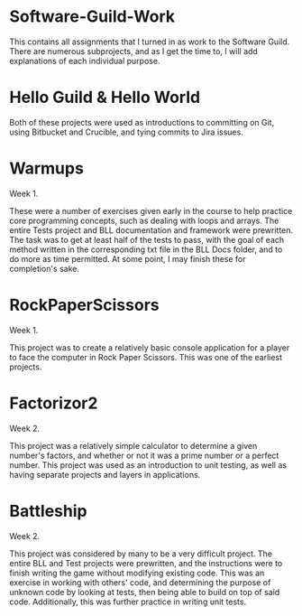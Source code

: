 # Software-Guild-Work
This contains all assignments that I turned in as work to the Software Guild. There are numerous subprojects, and as I get the time to, I will add explanations of each individual purpose.

# Hello Guild & Hello World
Both of these projects were used as introductions to committing on Git, using Bitbucket and Crucible, and tying commits to Jira issues.


# Warmups
Week 1.

These were a number of exercises given early in the course to help practice core programming concepts, such as dealing with loops and arrays. The entire Tests project and BLL documentation and framework were prewritten. 
The task was to get at least half of the tests to pass, with the goal of each method written in the corresponding txt file in the BLL Docs folder, and to do more as time permitted.
At some point, I may finish these for completion's sake.

# RockPaperScissors
Week 1.

This project was to create a relatively basic console application for a player to face the computer in Rock Paper Scissors.
This was one of the earliest projects.

# Factorizor2
Week 2.

This project was a relatively simple calculator to determine a given number's factors, and whether or not it was a prime number or a perfect number.
This project was used as an introduction to unit testing, as well as having separate projects and layers in applications.

# Battleship
Week 2.

This project was considered by many to be a very difficult project. The entire BLL and Test projects were prewritten, and the instructions were to finish writing the game without modifying existing code.
This was an exercise in working with others' code, and determining the purpose of unknown code by looking at tests, then being able to build on top of said code.
Additionally, this was further practice in writing unit tests.

